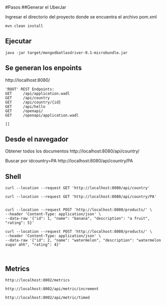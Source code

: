 #Pasos
##Generar el UberJar

Ingresar el directorio del proyecto donde se encuentra el archivo pom.xml
```
mvn clean install
```

## Ejecutar
```
java -jar target/mongodbatlasdriver-0.1-microbundle.jar                                                
```

## Se generan los enpoints
http://localhost:8080/

```
'ROOT' REST Endpoints:
GET     /api/application.wadl
GET     /api/country
GET     /api/country/{id}
GET     /api/hello
GET     /openapi/
GET     /openapi/application.wadl

]]

```

## Desde el navegador
Obtener todos los documentos
http://localhost:8080/api/country/

Buscar por idcountry=PA
http://localhost:8080/api/country/PA



## Shell

```
curl --location --request GET 'http://localhost:8080/api/country'

curl --location --request GET 'http://localhost:8080/api/country/PA'


curl --location --request POST 'http://localhost:8080/products/' \
--header 'Content-Type: application/json' \
--data-raw '{"id": 1, "name": "banana", "description": "a fruit", "rating": 5}'

curl --location --request POST 'http://localhost:8080/products/' \
--header 'Content-Type: application/json' \
--data-raw '{"id": 2, "name": "watermelon", "description": "watermelon sugar ahh", "rating": 4}'



```

## Metrics
```
http://localhost:8002/metrics

http://localhost:8002/api/metric/increment

http://localhost:8002/api/metric/timed

```